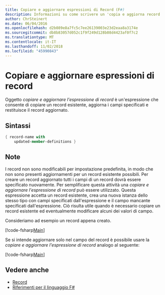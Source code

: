 ```yaml
---
title: Copiare e aggiornare espressioni di Record (F#)
description: Informazioni su come scrivere un 'copia e aggiorna record expression' in cui vengono copiati un esistente gli aggiornamenti dei record, campi specificati e restituisce il record aggiornato.
author: ChrSteinert
ms.date: 06/04/2016
ms.openlocfilehash: d2b089e8a7fc5c7ee26139003e23d2eaa8a3174e
ms.sourcegitcommit: db8b83057d052c1f9f249d128b08d4423af0f7c2
ms.translationtype: MT
ms.contentlocale: it-IT
ms.lasthandoff: 11/02/2018
ms.locfileid: "45990843"
---
```

# <a name="copy-and-update-record-expressions"></a>Copiare e aggiornare espressioni di record

Oggetto *copiare e aggiornare l'espressione di record* è un'espressione che consente di copiare un record esistente, aggiorna i campi specificati e restituisce il record aggiornato.

## <a name="syntax"></a>Sintassi

```fsharp
{ record-name with
    updated-member-definitions }
```

## <a name="remarks"></a>Note

I record non sono modificabili per impostazione predefinita, in modo che non sono presenti aggiornamenti per un record esistente possibili. Per creare un record aggiornato tutti i campi di un record dovrà essere specificato nuovamente. Per semplificare questa attività una *copiare e aggiornare l'espressione di record* può essere utilizzato. Questa espressione accetta un record esistente, crea una nuova istanza dello stesso tipo con campi specificati dall'espressione e il campo mancante specificati dall'espressione.
Ciò risulta utile quando è necessario copiare un record esistente ed eventualmente modificare alcuni dei valori di campo.

Consideriamo ad esempio un record appena creato.

[!code-fsharp[Main](../../../samples/snippets/fsharp/lang-ref-1/snippet1905.fs)]

Se si intende aggiornare solo nel campo del record è possibile usare la *copiare e aggiornare l'espressione di record* analogo al seguente:

[!code-fsharp[Main](../../../samples/snippets/fsharp/lang-ref-1/snippet1906.fs)]

## <a name="see-also"></a>Vedere anche

- [Record](records.md)
- [Riferimenti per il linguaggio F#](index.md)

